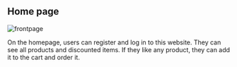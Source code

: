 ## Home page 
![frontpage](https://github.com/user-attachments/assets/cac3fcea-be12-4d30-a82d-6068e514aa4f)

On the homepage, users can register and log in to this website. They can see all products and discounted items. If they like any product, they can add it to the cart and order it.




